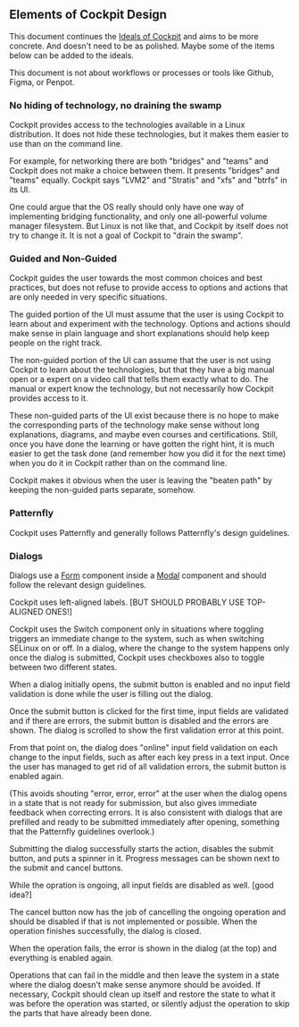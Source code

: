 ## Elements of Cockpit Design

This document continues the [Ideals of
Cockpit](hts://cockpit-project.org/ideals.html) and aims to be more
concrete. And doesn't need to be as polished. Maybe some of the items
below can be added to the ideals.

This document is not about workflows or processes or tools like
Github, Figma, or Penpot.

### No hiding of technology, no draining the swamp

Cockpit provides access to the technologies available in a Linux
distribution. It does not hide these technologies, but it makes them
easier to use than on the command line.

For example, for networking there are both "bridges" and "teams" and
Cockpit does not make a choice between them.  It presents "bridges"
and "teams" equally.  Cockpit says "LVM2" and "Stratis" and "xfs" and
"btrfs" in its UI.

One could argue that the OS really should only have one way of
implementing bridging functionality, and only one all-powerful volume
manager filesystem.  But Linux is not like that, and Cockpit by itself
does not try to change it. It is not a goal of Cockpit to "drain the
swamp".

### Guided and Non-Guided

Cockpit guides the user towards the most common choices and best
practices, but does not refuse to provide access to options and
actions that are only needed in very specific situations.

The guided portion of the UI must assume that the user is using
Cockpit to learn about and experiment with the technology. Options and
actions should make sense in plain language and short explanations
should help keep people on the right track.

The non-guided portion of the UI can assume that the user is not using
Cockpit to learn about the technologies, but that they have a big
manual open or a expert on a video call that tells them exactly what
to do.  The manual or expert know the technology, but not necessarily
how Cockpit provides access to it.

These non-guided parts of the UI exist because there is no hope to
make the corresponding parts of the technology make sense without long
explanations, diagrams, and maybe even courses and certifications.
Still, once you have done the learning or have gotten the right hint,
it is much easier to get the task done (and remember how you did it
for the next time) when you do it in Cockpit rather than on the
command line.

Cockpit makes it obvious when the user is leaving the "beaten path" by
keeping the non-guided parts separate, somehow.

### Patternfly

Cockpit uses Patternfly and generally follows Patternfly's design
guidelines.

### Dialogs

Dialogs use a
[Form](https://www.patternfly.org/components/forms/form/design-guidelines)
component inside a
[Modal](https://www.patternfly.org/components/modal/design-guidelines)
component and should follow the relevant design guidelines.

Cockpit uses left-aligned labels.  [BUT SHOULD PROBABLY USE
TOP-ALIGNED ONES!]

Cockpit uses the Switch component only in situations where toggling
triggers an immediate change to the system, such as when switching
SELinux on or off.  In a dialog, where the change to the system
happens only once the dialog is submitted, Cockpit uses checkboxes
also to toggle between two different states.

When a dialog initially opens, the submit button is enabled and no
input field validation is done while the user is filling out the
dialog.

Once the submit button is clicked for the first time, input fields are
validated and if there are errors, the submit button is disabled and
the errors are shown. The dialog is scrolled to show the first
validation error at this point.

From that point on, the dialog does "online" input field validation on
each change to the input fields, such as after each key press in a
text input. Once the user has managed to get rid of all validation
errors, the submit button is enabled again.

(This avoids shouting "error, error, error" at the user when the
dialog opens in a state that is not ready for submission, but also
gives immediate feedback when correcting errors. It is also consistent
with dialogs that are prefilled and ready to be submitted immediately
after opening, something that the Patternfly guidelines overlook.)

Submitting the dialog successfully starts the action, disables the
submit button, and puts a spinner in it. Progress messages can be
shown next to the submit and cancel buttons.

While the opration is ongoing, all input fields are disabled as well.
[good idea?]

The cancel button now has the job of cancelling the ongoing operation
and should be disabled if that is not implemented or possible.  When
the operation finishes successfully, the dialog is closed.

When the operation fails, the error is shown in the dialog (at the
top) and everything is enabled again.

Operations that can fail in the middle and then leave the system in a
state where the dialog doesn't make sense anymore should be
avoided. If necessary, Cockpit should clean up itself and restore the
state to what it was before the operation was started, or silently
adjust the operation to skip the parts that have already been done.
